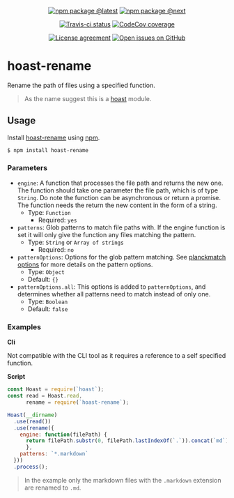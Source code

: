 <div align="center">
  
  [![npm package @latest](https://img.shields.io/npm/v/hoast-rename.svg?label=npm@latest&style=flat-square&maxAge=3600)](https://npmjs.com/package/hoast-rename)
  [![npm package @next](https://img.shields.io/npm/v/hoast-rename/next.svg?label=npm@next&style=flat-square&maxAge=3600)](https://npmjs.com/package/hoast-rename/v/next)
  
  [![Travis-ci status](https://img.shields.io/travis-ci/hoast/hoast-rename.svg?branch=master&label=test%20status&style=flat-square&maxAge=3600)](https://travis-ci.org/hoast/hoast-rename)
  [![CodeCov coverage](https://img.shields.io/codecov/c/github/hoast/hoast-rename/master.svg?label=test%20coverage&style=flat-square&maxAge=3600)](https://codecov.io/gh/hoast/hoast-rename)
  
  [![License agreement](https://img.shields.io/github/license/hoast/hoast-rename.svg?style=flat-square&maxAge=86400)](https://github.com/hoast/hoast-rename/blob/master/LICENSE)
  [![Open issues on GitHub](https://img.shields.io/github/issues/hoast/hoast-rename.svg?style=flat-square&maxAge=86400)](https://github.com/hoast/hoast-rename/issues)
  
</div>

# hoast-rename

Rename the path of files using a specified function.

> As the name suggest this is a [hoast](https://github.com/hoast/hoast#readme) module.

## Usage

Install [hoast-rename](https://npmjs.com/package/hoast-rename) using [npm](https://npmjs.com).

```
$ npm install hoast-rename
```

### Parameters

* `engine`: A function that processes the file path and returns the new one. The function should take one parameter the file path, which is of type `String`. Do note the function can be asynchronous or return a promise. The function needs the return the new content in the form of a string.
  * Type: `Function`
	* Required: `yes`
* `patterns`: Glob patterns to match file paths with. If the engine function is set it will only give the function any files matching the pattern.
  * Type: `String` or `Array of strings`
	* Required: `no`
* `patternOptions`: Options for the glob pattern matching. See [planckmatch options](https://github.com/redkenrok/node-planckmatch#options) for more details on the pattern options.
  * Type: `Object`
  * Default: `{}`
* `patternOptions.all`: This options is added to `patternOptions`, and determines whether all patterns need to match instead of only one.
  * Type: `Boolean`
  * Default: `false`

### Examples

**Cli**

Not compatible with the CLI tool as it requires a reference to a self specified function.

**Script**

```javascript
const Hoast = require(`hoast`);
const read = Hoast.read,
      rename = require(`hoast-rename`);

Hoast(__dirname)
  .use(read())
  .use(rename({
    engine: function(filePath) {
      return filePath.substr(0, filePath.lastIndexOf(`.`)).concat(`md`);
	  },
    patterns: `*.markdown`
  }))
  .process();
```

> In the example only the markdown files with the `.markdown` extension are renamed to `.md`.